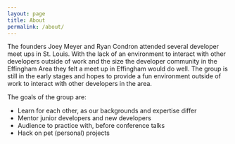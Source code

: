 ```yaml
---
layout: page
title: About
permalink: /about/
---
```


The founders Joey Meyer and Ryan Condron attended several developer meet ups in
St. Louis. With the lack of an environment to interact with other developers
outside of work and the size the developer community in the Effingham
Area they felt a meet up in Effingham would do well. The group is still in the
early stages and hopes to provide a fun environment outside of work to interact
with other developers in the area.

The goals of the group are:
- Learn for each other, as our backgrounds and expertise differ
- Mentor junior developers and new developers
- Audience to practice with, before conference talks
- Hack on pet (personal) projects
